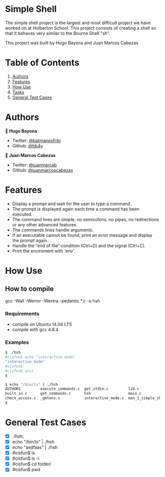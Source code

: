 # Simple Shell

The simple shell project is the largest and most difficult project we have worked on at Holberton School.
This project consists of creating a shell so that it behaves very similar to the Bourne Shell "sh".

This project was built by Hugo Bayona and Juan Marcos Cabezas

# Table of Contents
1. [Authors](#Authors)
2. [Features](#Features)
3. [How Use](#How-Use)
3. [Tasks](#Tasks)
4. [General Test Cases](#general-Test-Cases)

# Authors
 👤 **Hugo Bayona**

- Twitter: [@batmanesfriki](https://twitter.com/batmanesfriki)
- Github: [@hb4y](https://github.com/hb4y)

👤 **Juan Marcos Cabezas**

- Twitter: [@juanmarcab](https://twitter.com/juanmarcab)
- Github: [@juanmarcoscabezas](https://github.com/juanmarcoscabezas)

# Features
- Display a prompt and wait for the user to type a command.
- The prompt is displayed again each time a command has been executed.
- The command lines are simple, no semicolons, no pipes, no redirections or any other advanced features.
- The commands lines handle arguments.
- If an executable cannot be found, print an error message and display the prompt again.
- Handle the “end of file” condition (Ctrl+D) and the signal (Ctrl+C).
- Print the enviroment with 'env'.

# How Use

## How to compile

gcc -Wall -Werror -Wextra -pedantic *.c -o hsh

### Requirements

 - compile on Ubuntu 14.04 LTS
 - compile with gcc 4.8.4

### Examples

```bash
$ ./hsh
#cisfun$ echo "interactive mode"
"interactive mode"
#cisfun$
#cisfun$ exit
$
```
```bash
$ echo "/bin/ls" | ./hsh
AUTHORS         execute_commands.c  get_stdin.c         lib.c               _print.c     shell.h
built_in.c      get_commands.c      hsh                 main.c              read_file.c  _string.c
check_access.c  _getenv.c           interactive_mode.c  man_1_simple_shell  README.md
$
```


# General Test Cases

- [x] ./hsh;
- [x] echo "/bin/ls" | ./hsh
- [x] echo "asdfaas" | ./hsh
- [x] #cisfun$ ls
- [x] #cisfun$ ls -l
- [x] #cisfun$ cd folder/
- [x] #cisfun$ pwd

